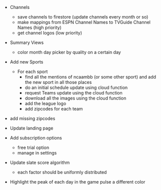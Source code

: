- Channels
    - save channels to firestore (update channels every month or so)
    - make mappings from ESPN Channel Names to TVGuide Channel Names (high priority)
    - get channel logos (low priority)

- Summary Views
    - color month day picker by quality on a certain day

- Add new Sports
    - For each sport
        - find all the mentions of ncaambb (or some other sport) and add the new sport in all those places
        - do an initial schedule update using cloud function
        - request Teams update using the cloud function
        - download all the images using the cloud function
        - add the league logo
        - add zipcodes for each team

- add missing zipcodes

- Update landing page

- Add subscription options
    - free trial option
    - manage in settings

- Update slate score algorithm
    - each factor should be uniformly distributed

- Highlight the peak of each day in the game pulse a different color